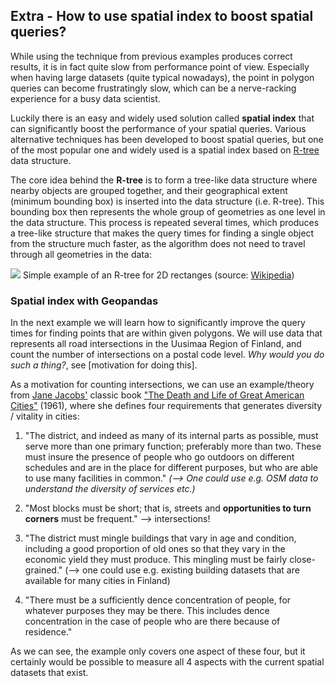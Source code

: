 ## Extra - How to use spatial index to boost spatial queries?

While using the technique from previous examples produces correct results, it is in fact quite slow from performance point of view.
Especially when having large datasets (quite typical nowadays), the point in polygon queries can become frustratingly slow, 
which can be a nerve-racking experience for a busy data scientist. 

Luckily there is an easy and widely used solution called **spatial index** that can significantly boost the performance of your spatial queries.
Various alternative techniques has been developed to boost spatial queries, but one of the most popular one and widely used is 
a spatial index based on [R-tree](https://en.wikipedia.org/wiki/R-tree) data structure. 

The core idea behind the **R-tree** is to form a tree-like data structure where nearby objects are grouped together, and their geographical
extent (minimum bounding box) is inserted into the data structure (i.e. R-tree). This bounding box then represents the whole group of geometries 
as one level in the data structure. This process is repeated several times, which produces a tree-like 
structure that makes the query times for finding a single object from the structure much faster, as the algorithm does not need to travel through 
all geometries in the data:

![](https://en.wikipedia.org/wiki/R-tree#/media/File:R-tree.svg)
Simple example of an R-tree for 2D rectanges (source: [Wikipedia](https://en.wikipedia.org/wiki/R-tree))

### Spatial index with Geopandas

In the next example we will learn how to significantly improve the query times for finding points that are within given polygons. 
We will use data that represents all road intersections in the Uusimaa Region of Finland, and count the number of intersections on a postal code
level. *Why would you do such a thing?*, see [motivation for doing this]. 






As a motivation for counting intersections, we can use an example/theory from [Jane Jacobs'](https://en.wikipedia.org/wiki/Jane_Jacobs) classic book 
["The Death and Life of Great American Cities"](https://en.wikipedia.org/wiki/The_Death_and_Life_of_Great_American_Cities) (1961), where she defines four requirements
that generates diversity / vitality in cities:

 1. "The district, and indeed as many of its internal parts as possible, must serve more than one primary function; preferably more than two. 
These must insure the presence of people who go outdoors on different schedules and are in the place for different purposes, 
but who are able to use many facilities in common." *(--> One could use e.g. OSM data to understand the diversity of services etc.)*

2. "Most blocks must be short; that is, streets and **opportunities to turn corners** must be frequent." --> intersections!


3. "The district must mingle buildings that vary in age and condition, including a good proportion of old ones so that they vary in the economic yield they must produce. This mingling must be fairly close-grained." (--> one could use e.g. existing building datasets that are available for many cities in Finland)

4. "There must be a sufficiently dence concentration of people, for whatever purposes they may be there. This includes dence concentration in the case of people who are there because of residence." 


As we can see, the example only covers one aspect of these four, but it certainly would be possible to measure all 4 aspects with the current spatial datasets that exist.
